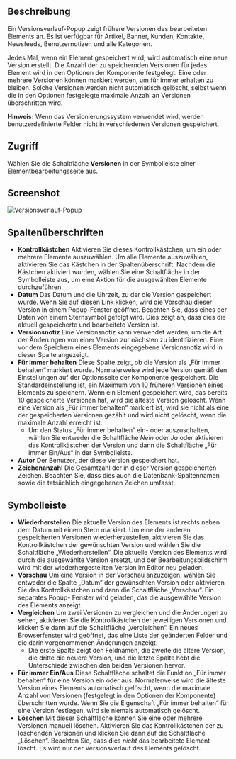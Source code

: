 <!-- Filename: Help4.x:Components_Version_History / Display title: Versionsverlauf bearbeiten -->

## Beschreibung

Ein Versionsverlauf-Popup zeigt frühere Versionen des bearbeiteten Elements an. Es ist
verfügbar für Artikel, Banner, Kunden, Kontakte, Newsfeeds, Benutzernotizen
und alle Kategorien.

Jedes Mal, wenn ein Element gespeichert wird, wird automatisch eine neue Version erstellt. Die Anzahl
der zu speichernden Versionen für jedes Element wird in den Optionen der Komponente festgelegt. Eine oder
mehrere Versionen können markiert werden, um für immer erhalten zu bleiben. Solche Versionen werden nicht automatisch
gelöscht, selbst wenn die in den Optionen festgelegte maximale Anzahl an Versionen überschritten wird.

**Hinweis:** Wenn das Versionierungssystem verwendet wird, werden benutzerdefinierte Felder nicht in verschiedenen Versionen gespeichert.

## Zugriff

Wählen Sie die Schaltfläche **Versionen** in der Symbolleiste einer Elementbearbeitungsseite aus.

## Screenshot

![Versionsverlauf-Popup](../../../en/images/common-elements/articles-edit-versions.png)

## Spaltenüberschriften

- **Kontrollkästchen** Aktivieren Sie dieses Kontrollkästchen, um ein oder mehrere Elemente auszuwählen. Um alle
Elemente auszuwählen, aktivieren Sie das Kästchen in der Spaltenüberschrift. Nachdem die Kästchen aktiviert wurden,
wählen Sie eine Schaltfläche in der Symbolleiste aus, um eine Aktion für die ausgewählten Elemente durchzuführen.
- **Datum** Das Datum und die Uhrzeit, zu der die Version gespeichert wurde. Wenn Sie auf diesen
Link klicken, wird die Vorschau dieser Version in einem Popup-Fenster geöffnet. Beachten Sie, dass eines
der Daten von einem Sternsymbol gefolgt wird. Dies zeigt an, dass dies
die aktuell gespeicherte und bearbeitete Version ist.
- **Versionsnotiz** Eine Versionsnotiz kann verwendet werden, um die Art der
Änderungen von einer Version zur nächsten zu identifizieren. Eine vor dem Speichern eines
Elements eingegebene Versionsnotiz wird in dieser Spalte angezeigt.
- **Für immer behalten** Diese Spalte zeigt, ob die Version als
„Für immer behalten“ markiert wurde. Normalerweise wird jede Version gemäß den
Einstellungen auf der Optionsseite der Komponente gespeichert. Die Standardeinstellung ist,
ein Maximum von 10 früheren Versionen eines Elements zu speichern. Wenn ein Element gespeichert wird, das
bereits 10 gespeicherte Versionen hat, wird die älteste Version gelöscht. Wenn eine Version
als „Für immer behalten“ markiert ist, wird sie nicht als eine der gespeicherten Versionen gezählt und
wird nicht gelöscht, wenn die maximale Anzahl erreicht ist.
  - Um den Status „Für immer behalten“ ein- oder auszuschalten, wählen Sie entweder die Schaltfläche *Nein* oder *Ja* oder aktivieren
das Kontrollkästchen der Version und dann die Schaltfläche „Für immer Ein/Aus“ in der Symbolleiste.
- **Autor** Der Benutzer, der diese Version gespeichert hat.
- **Zeichenanzahl** Die Gesamtzahl der in dieser Version gespeicherten Zeichen. Beachten Sie,
dass dies auch die Datenbank-Spaltennamen sowie die tatsächlich
eingegebenen Zeichen umfasst.

## Symbolleiste

- **Wiederherstellen** Die aktuelle Version des Elements ist rechts neben dem Datum mit einem Stern markiert. Um eine der anderen gespeicherten
Versionen wiederherzustellen, aktivieren Sie das Kontrollkästchen der gewünschten Version und wählen Sie die
Schaltfläche „Wiederherstellen“. Die aktuelle Version des Elements wird durch
die ausgewählte Version ersetzt, und der Bearbeitungsbildschirm wird mit der wiederhergestellten
Version im Editor neu geladen.
- **Vorschau** Um eine Version in der Vorschau anzuzeigen, wählen Sie entweder die Spalte „Datum“ der gewünschten
Version oder aktivieren Sie das Kontrollkästchen und dann die Schaltfläche „Vorschau“. Ein separates Popup-
Fenster wird geladen, das die ausgewählte Version des Elements anzeigt.
- **Vergleichen** Um zwei Versionen zu vergleichen und die Änderungen zu sehen, aktivieren Sie die
Kontrollkästchen der jeweiligen Versionen und klicken Sie dann auf die Schaltfläche „Vergleichen“. Ein
neues Browserfenster wird geöffnet, das eine Liste der geänderten Felder und die darin vorgenommenen Änderungen anzeigt.
  - Die erste Spalte zeigt den Feldnamen, die zweite die ältere Version,
die dritte die neuere Version, und die letzte Spalte hebt die
Unterschiede zwischen den beiden Versionen hervor.
- **Für immer Ein/Aus** Diese Schaltfläche schaltet die Funktion „Für immer behalten“ für eine
Version ein oder aus. Normalerweise wird die älteste Version eines Elements automatisch gelöscht,
wenn die maximale Anzahl von Versionen (festgelegt in den Optionen der Komponente) überschritten wurde.
Wenn Sie die Eigenschaft „Für immer behalten“ für eine Version festlegen, wird sie
niemals automatisch gelöscht.
- **Löschen** Mit dieser Schaltfläche können Sie eine oder mehrere Versionen manuell löschen. Aktivieren Sie
das Kontrollkästchen der zu löschenden Versionen und klicken Sie dann auf die Schaltfläche „Löschen“. Beachten Sie, dass dies *nicht* das bearbeitete Element löscht. Es wird nur der Versionsverlauf des Elements gelöscht.
